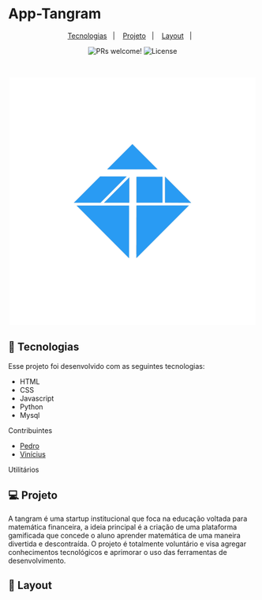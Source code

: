 # App-Tangram

<p align="center">
  <a href="#-tecnologias">Tecnologias</a>&nbsp;&nbsp;&nbsp;|&nbsp;&nbsp;&nbsp;
  <a href="#-projeto">Projeto</a>&nbsp;&nbsp;&nbsp;|&nbsp;&nbsp;&nbsp;
  <a href="#-layout">Layout</a>&nbsp;&nbsp;&nbsp;|&nbsp;&nbsp;&nbsp;
</p>

<p align="center">
 <img src="https://img.shields.io/static/v1?label=PRs&message=welcome&color=49AA26&labelColor=000000" alt="PRs welcome!" />

  <img alt="License" src="https://img.shields.io/static/v1?label=license&message=MIT&color=49AA26&labelColor=000000">
</p>

<br>

<p align="center">
  <img src="/scr/static/img/tg-logo.png" alt="Tamgram" widith="100%">
</p>

## 🚀 Tecnologias

Esse projeto foi desenvolvido com as seguintes tecnologias:

- HTML
- CSS
- Javascript
- Python
- Mysql

Contribuintes

- [Pedro](https://github.com/PedroHAlvesS)
- [Vinícius](https://github.com/viniciusmarquesvaz)

Utilitários

## 💻 Projeto

A tangram é uma startup institucional que foca na educação voltada para matemática financeira, a ideia principal é a criação de uma
plataforma gamificada que concede o aluno aprender matemática de uma maneira divertida e descontraída. O projeto é totalmente voluntário e visa agregar conhecimentos tecnológicos e aprimorar o uso das ferramentas de desenvolvimento.

## 🔖 Layout
